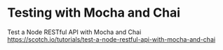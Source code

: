 # Testing with Mocha and Chai

Test a Node RESTful API with Mocha and Chai
https://scotch.io/tutorials/test-a-node-restful-api-with-mocha-and-chai
